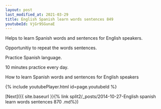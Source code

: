 ```yaml
---
layout: post
last_modified_at: 2021-03-29
title: English Spanish learn words sentences 849 
youtubeId: VjGr9SGunaE
---
```

 
 
Helps to learn Spanish words and sentences for English speakers.

Opportunitiy to repeat the words sentences. 

Practice Spanish language. 
 
10 minutes practice every day. 
 
How to learn Spanish words and sentences for English speakers 
 
{% include youtubePlayer.html id=page.youtubeId %}
 
 
[Next]({{ site.baseurl }}{% link  split2/_posts/2014-10-27-English spanish learn words sentences 870 .md%})
 
